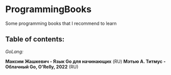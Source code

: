 # ProgrammingBooks
Some programming books that I recommend to learn

## Table of contents:

*GoLang:*

**Максим Жашкевич - Язык Go для начинающих** (RU)
**Мэтью А. Титмус - Облачный Go, O'Relly, 2022** (RU)

